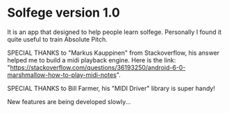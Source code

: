 # Solfege version 1.0
It is an app that designed to help people learn solfege. Personally I found it quite useful to train Absolute Pitch.

SPECIAL THANKS to "Markus Kauppinen" from Stackoverflow, his answer helped me to build a midi playback engine.
Here is the link: "https://stackoverflow.com/questions/36193250/android-6-0-marshmallow-how-to-play-midi-notes".

SPECIAL THANKS to Bill Farmer, his "MIDI Driver" library is super handy!

New features are being developed slowly...
